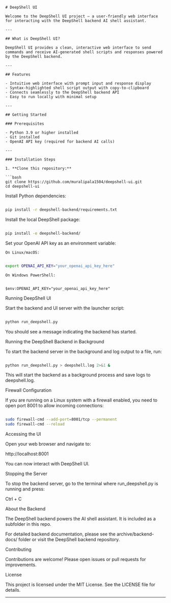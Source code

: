 
```
# DeepShell UI

Welcome to the DeepShell UI project — a user-friendly web interface for interacting with the DeepShell backend AI shell assistant.

---

## What is DeepShell UI?

DeepShell UI provides a clean, interactive web interface to send commands and receive AI-generated shell scripts and responses powered by the DeepShell backend.

---

## Features

- Intuitive web interface with prompt input and response display
- Syntax-highlighted shell script output with copy-to-clipboard
- Connects seamlessly to the DeepShell backend API
- Easy to run locally with minimal setup

---

## Getting Started

### Prerequisites

- Python 3.9 or higher installed
- Git installed
- OpenAI API key (required for backend AI calls)

---

### Installation Steps

1. **Clone this repository:**

```bash
git clone https://github.com/muralipala1504/deepshell-ui.git
cd deepshell-ui

```

Install Python dependencies:

```bash

pip install -r deepshell-backend/requirements.txt

```

Install the local DeepShell package:

```bash

pip install -e deepshell-backend/

```

Set your OpenAI API key as an environment variable:

	On Linux/macOS:

```bash

export OPENAI_API_KEY="your_openai_api_key_here"

```

	On Windows PowerShell:

```pshell

$env:OPENAI_API_KEY="your_openai_api_key_here"

```

Running DeepShell UI

Start the backend and UI server with the launcher script:

```bash

python run_deepshell.py

```

You should see a message indicating the backend has started.



Running the DeepShell Backend in Background

To start the backend server in the background and log output to a file, run:

```bash

python run_deepshell.py > deepshell.log 2>&1 &

```

This will start the backend as a background process and save logs to deepshell.log.


Firewall Configuration

If you are running on a Linux system with a firewall enabled, you need to open port 8001 to allow incoming connections:


```bash

sudo firewall-cmd --add-port=8001/tcp --permanent
sudo firewall-cmd --reload

```

Accessing the UI

Open your web browser and navigate to:

http://localhost:8001  

You can now interact with DeepShell UI.

Stopping the Server

To stop the backend server, go to the terminal where run_deepshell.py is running and press:

Ctrl + C


About the Backend

The DeepShell backend powers the AI shell assistant. It is included as a subfolder in this repo.

For detailed backend documentation, please see the archive/backend-docs/ folder or visit the DeepShell backend repository.

Contributing

Contributions are welcome! Please open issues or pull requests for improvements.

License

This project is licensed under the MIT License. See the LICENSE file for details.

---

```
